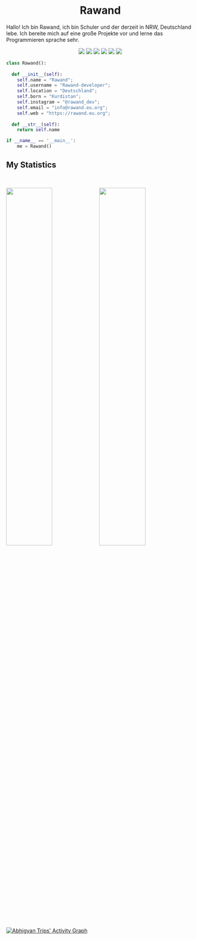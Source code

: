 <h1 align="center">
  <b>Rawand</b>
</h1>
Hallo! Ich bin Rawand, ich bin Schuler und der derzeit in NRW, Deutschland lebe. Ich bereite mich auf eine große Projekte vor und lerne das Programmieren sprache sehr.<br>
<p>
<div align="center">
  <img src="https://img.shields.io/badge/-HTML-c58545?style=for-the-badge&logo=html5&logoColor=c58545&labelColor=282828">
  <img src="https://img.shields.io/badge/-CSS-d1a01f?style=for-the-badge&logo=css3&logoColor=d1a01f&labelColor=282828">
  <img src="https://img.shields.io/badge/-Python-98b982?style=for-the-badge&logo=python&logoColor=98b982&labelColor=282828">
  <img src="https://img.shields.io/badge/-php-787cb5?style=for-the-badge&logo=php&logoColor=787cb5&labelColor=282828">
  <img src="https://img.shields.io/badge/-Javascript-f0db4f?style=for-the-badge&logo=javascript&logoColor=f0db4f&labelColor=282828">
  <img src="https://img.shields.io/badge/-Vue.Js-41b883?style=for-the-badge&logo=vue.js&logoColor=41b883&labelColor=282828">
</div>
</p>

```python
class Rawand():
    
  def __init__(self):
    self.name = "Rawand";
    self.username = "Rawand-developer";
    self.location = "Deutschland";
    self.born = "Kurdistan";
    self.instagram = "@rawand_dev";
    self.email = "info@rawand.eu.org";
    self.web = "https://rawand.eu.org";
  
  def __str__(self):
    return self.name

if __name__ == '__main__':
    me = Rawand()
```
<!--
<div align="center">
  <a href="https://open.spotify.com/user/6s6pbtefezpookh8gwnkko15v">
    <img src="https://readme-spotify-tingz.vercel.app/api/now-playing">
  </a>
</div>

<div align="center">
  <a href="https://open.spotify.com/user/6s6pbtefezpookh8gwnkko15v">
    <img src="https://spotify-readme-theta-virid.vercel.app/api?scan=true&theme=dark" width="240px">
  </a>
</div>
-->

## My Statistics
<br/>
<p align="left">
  <a href="https://rawand.eu.org/">
  <img width="49.5%" src="https://github-readme-stats.vercel.app/api?username=Rawand-developer&show_icons=true&theme=gruvbox&hide_border=true" /><img width="49.5%" src="https://github-readme-streak-stats.herokuapp.com/?user=Rawand-developer&theme=gruvbox&hide_border=true" />
  </a>
</p>
<br>

[![Abhigyan Trips' Activity Graph](https://activity-graph.herokuapp.com/graph?username=Rawand-developer&custom_title=Rawand%20Trips's%20Contribution%20Graph&theme=gruvbox&bg_color=282828&hide_border=true&line=d1a01f&point=c58545)](https://Rawand-developer.dev)
